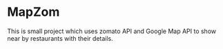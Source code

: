 # MapZom

This is small project which uses zomato API and Google Map API to show near by restaurants with their details.
